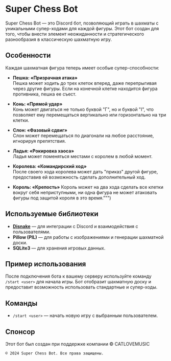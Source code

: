 # Super Chess Bot

Super Chess Bot — это Discord бот, позволяющий играть в шахматы с уникальными супер-ходами для каждой фигуры. Этот бот создан для того, чтобы внести элемент неожиданности и стратегического разнообразия в классическую шахматную игру. 

## Особенности

Каждая шахматная фигура теперь имеет особые супер-способности:

- **Пешка: «Призрачная атака»**  
  Пешка может ходить до трех клеток вперед, даже перепрыгивая через другие фигуры. Если на конечной клетке находится фигура противника, пешка ее съест.

- **Конь: «Прямой удар»**  
  Конь может двигаться не только буквой "Г", но и буквой "I", что позволяет ему перемещаться вертикально или горизонтально на три клетки.

- **Слон: «Фазовый сдвиг»**  
  Слон может перемещаться по диагонали на любое расстояние, игнорируя препятствия.

- **Ладья: «Рокировка хаоса»**  
  Ладья может поменяться местами с королем в любой момент.

- **Королева: «Командирский ход»**  
  После своего хода королева может дать "приказ" другой фигуре, предоставив ей возможность сделать дополнительный ход.

- **Король: «Крепость»**
  Король может на два хода сделать все клетки вокруг себя неприступными, ни одна фигура не может атаковать фигуры под защитой короля в это время.""")

## Используемые библиотеки

- **[Disnake](https://docs.disnake.dev/en/latest/)** — для интеграции с Discord и взаимодействия с пользователями.
- **Pillow (PIL)** — для работы с изображениями и генерации шахматной доски.
- **SQLite3** — для хранения игровых данных.

## Пример использования

После подключения бота к вашему серверу используйте команду `/start <user>` для начала игры. Бот отобразит шахматную доску и предоставит возможность использовать стандартные и супер-ходы.  

## Команды

- `/start <user>` — начать новую игру с выбранным пользователем.

## Спонсор
Этот бот был создан при поддержке компании © CATLOVEMUSIC

```
© 2024 Super Chess Bot. Все права защищены.
```
